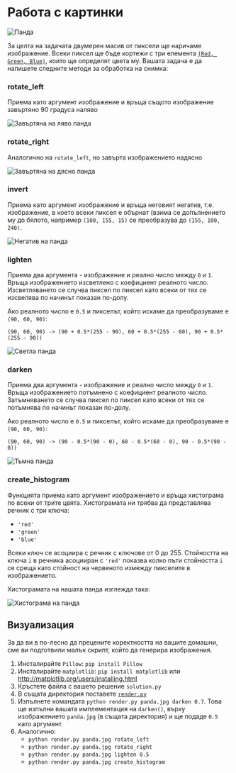 # Работа с картинки

![Панда](https://raw.githubusercontent.com/fmi/python-homework/master/2016/01/panda.jpg)

За целта на задачата двумерен масив от пиксели  ще наричаме изображение. Всеки
пиксел ще бъде кортежи с три елемента [`(Red, Green,
Blue)`](https://bg.wikipedia.org/wiki/RGB), които ще определят цвета му. Вашата
задача е да напишете следните методи за обработка на снимка:

### rotate_left

Приема като аргумент изображение и връща същото изображение завъртяно 90
градуса наляво

![Завъртяна на ляво панда](https://raw.githubusercontent.com/fmi/python-homework/master/2016/01/panda_rotate_left.jpg)

### rotate_right

Аналогично на `rotate_left`, но завърта изображението надясно

![Завъртяна на дясно панда](https://raw.githubusercontent.com/fmi/python-homework/master/2016/01/panda_rotate_right.jpg)

### invert

Приема като аргумент изображение и връща неговият негатив, т.е. изображение, в
което всеки пиксел е обърнат (взима се допълнението му до бялото, например
`(100, 155, 15)` се преобразува до `(155, 100, 240)`.

![Негатив на панда](https://raw.githubusercontent.com/fmi/python-homework/master/2016/01/panda_invert.jpg)

### lighten

Приема два аргумента - изображение и реално число между `0` и `1`. Връща
изображението изсветлено с коефициент реалното число. Изсветляването се случва
пиксел по пиксел като всеки от тях се изсвелява по начинът показан по-долу.

Ако реалното число е `0.5` и пикселът, който искаме да преобразуваме е `(90,
60, 90)`:

`(90, 60, 90) -> (90 + 0.5*(255 - 90), 60 + 0.5*(255 - 60), 90 + 0.5*(255 - 90))`

![Светла панда](https://raw.githubusercontent.com/fmi/python-homework/master/2016/01/panda_lighten.jpg)

### darken

Приема два аргумента - изображение и реално число между `0` и `1`. Връща
изображението потъмнено с коефициент реалното число. Затъмняването се случва
пиксел по пиксел като всеки от тях се потъмнява по начинът показан по-долу.

Ако реалното число е `0.5` и пикселът, който искаме да преобразуваме е `(90,
60, 90)`:

`(90, 60, 90) -> (90 - 0.5*(90 - 0), 60 - 0.5*(60 - 0), 90 - 0.5*(90 - 0))`

![Тъмна панда](https://raw.githubusercontent.com/fmi/python-homework/master/2016/01/panda_darken.jpg)

### create_histogram

Функцията приема като аргумент изображението и връща хистограма по всеки от
трите цвята. Хистограмата ни трябва да представлява речник с три ключа:

* `'red'`
* `'green'`
* `'blue'`

Всеки ключ се асоциира с речник с ключове от 0 до 255. Стойността на ключа `i`
в речника асоцииран с `'red'` показва колко пъти стойността `i` се среща като
стойност на червеното измежду пикселите в изображението.

Хистограмата на нашата панда изглежда така:

![Хистограма на панда](https://raw.githubusercontent.com/fmi/python-homework/master/2016/01/histogram.jpg)

## Визуализация

За да ви в по-лесно да прецените коректността на вашите домашни, сме ви
подготвили малък скрипт, който да генерира изображения.


1. Инсталирайте `Pillow`: `pip install Pillow`
2. Инсталирайте `matplotlib`: `pip install matplotlib` или http://matplotlib.org/users/installing.html
3. Кръстете файла с вашето решение `solution.py`
4. В същата директория поставете [`render.py`](https://raw.githubusercontent.com/fmi/python-homework/master/2016/01/render.py)
5. Изпълнете командата `python render.py panda.jpg darken 0.7`. Това ще изпълни
   вашата имплементация на `darken()`, върху изображението `panda.jpg` (в
   същата директория) и ще подаде `0.5` като аргумент.
6. Аналогично:
   * `python render.py panda.jpg rotate_left`
   * `python render.py panda.jpg rotate_right`
   * `python render.py panda.jpg lighten 0.5`
   * `python render.py panda.jpg create_histogram`
